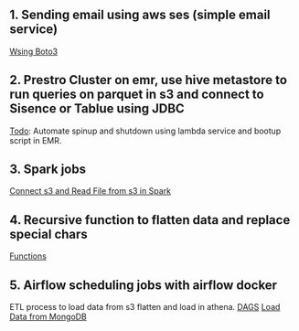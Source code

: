 ## 1. Sending email using aws ses (simple email service)
[Wsing Boto3](https://github.com/deepak6446/Data_engineering/blob/master/mail_send_boto3/send_mail_boto3.py)

## 2. Prestro Cluster on emr, use hive metastore to run queries on parquet in s3 and connect to Sisence or Tablue using JDBC
[Todo](https://github.com/deepak6446/Data_engineering/tree/master/presto_config_aws_emr): Automate spinup and shutdown using lambda service and bootup script in EMR.

## 3. Spark jobs
[Connect s3 and Read File from s3 in Spark](https://github.com/deepak6446/Data_engineering/blob/master/test_programmes/connect_s3_using_keys.py)

## 4. Recursive function to flatten data and replace special chars
[Functions](https://github.com/deepak6446/Data_engineering/blob/master/test_programmes/cleaning_data_rec_json.py)

## 5. Airflow scheduling jobs with airflow docker
ETL process to load data from s3 flatten and load in athena.
[DAGS](https://github.com/deepak6446/Data_engineering/blob/master/Airflow_Docker/airflow/dags/rcs_mongo_to_s3.py)
[Load Data from MongoDB](https://github.com/deepak6446/Data_engineering/blob/master/Airflow_Docker/airflow/dags/python/rcs_mongo_to_s3.py)
